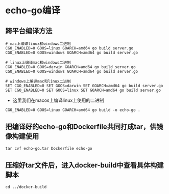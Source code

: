 # echo-go编译

## 跨平台编译方法
```shell
# mac上编译linux和windows二进制
CGO_ENABLED=0 GOOS=linux GOARCH=amd64 go build server.go
CGO_ENABLED=0 GOOS=windows GOARCH=amd64 go build server.go

# linux上编译mac和windows二进制
CGO_ENABLED=0 GOOS=darwin GOARCH=amd64 go build server.go
CGO_ENABLED=0 GOOS=windows GOARCH=amd64 go build server.go

# windows上编译mac和linux二进制
SET CGO_ENABLED=0 SET GOOS=darwin SET GOARCH=amd64 go build server.go
SET CGO_ENABLED=0 SET GOOS=linux SET GOARCH=amd64 go build server.go
```

- 这里我们在macos上编译linux上使用的二进制
```shell
CGO_ENABLED=0 GOOS=linux GOARCH=amd64 go build -o echo-go .
```

## 把编译好的echo-go和Dockerfile共同打成tar，供镜像构建使用
```shell
tar cvf echo-go.tar Dockerfile echo-go
```

## 压缩好tar文件后，进入docker-build中查看具体构建脚本
```shell
cd ../docker-build
```